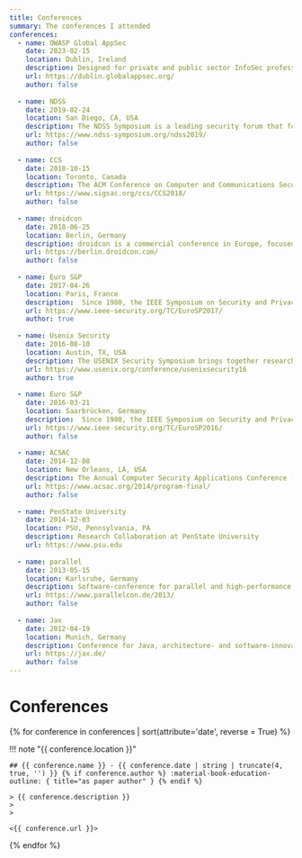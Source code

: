 ```yaml
---
title: Conferences
summary: The conferences I attended
conferences:
  - name: OWASP Global AppSec
    date: 2023-02-15
    location: Dublin, Ireland
    description: Designed for private and public sector InfoSec professionals, the two-day OWASP conference equips developers, defenders, and advocates to build a more secure web. 
    url: https://dublin.globalappsec.org/
    author: false
  
  - name: NDSS
    date: 2019-02-24
    location: San Diego, CA, USA
    description: The NDSS Symposium is a leading security forum that fosters information exchange among researchers and practitioners of network and distributed system security.
    url: https://www.ndss-symposium.org/ndss2019/
    author: false
  
  - name: CCS
    date: 2018-10-15
    location: Toronto, Canada
    description: The ACM Conference on Computer and Communications Security (CCS) is the flagship annual conference of the Special Interest Group on Security, Audit and Control (SIGSAC) of the Association for Computing Machinery (ACM). The conference brings together information security researchers, practitioners, developers, and users from all over the world to explore cutting-edge ideas and results. 
    url: https://www.sigsac.org/ccs/CCS2018/
    author: false
  
  - name: droidcon
    date: 2018-06-25
    location: Berlin, Germany
    description: droidcon is a commercial conference in Europe, focused on software development for Google's Android smartphone framework. The droidcon conference is the largest Android developer conferences held outside the USA.
    url: https://berlin.droidcon.com/
    author: false
  
  - name: Euro S&P
    date: 2017-04-26
    location: Paris, France
    description:  Since 1980, the IEEE Symposium on Security and Privacy has been the premier forum for presenting developments in computer security and electronic privacy, and for bringing together researchers and practitioners in the field. Following this story of success, IEEE initiated the European Symposium on Security and Privacy (EuroS&P), which is organized every year in a European city.
    url: https://www.ieee-security.org/TC/EuroSP2017/
    author: true
  
  - name: Usenix Security
    date: 2016-08-10
    location: Austin, TX, USA
    description: The USENIX Security Symposium brings together researchers, practitioners, system administrators, system programmers, and others interested in the latest advances in the security and privacy of computer systems and networks.
    url: https://www.usenix.org/conference/usenixsecurity16
    author: true
  
  - name: Euro S&P
    date: 2016-03-21
    location: Saarbrücken, Germany
    description:  Since 1980, the IEEE Symposium on Security and Privacy has been the premier forum for presenting developments in computer security and electronic privacy, and for bringing together researchers and practitioners in the field. Following this story of success, IEEE initiated the European Symposium on Security and Privacy (EuroS&P), which is organized every year in a European city.
    url: https://www.ieee-security.org/TC/EuroSP2016/
    author: false
  
  - name: ACSAC
    date: 2014-12-08
    location: New Orleans, LA, USA
    description: The Annual Computer Security Applications Conference (ACSAC) brings together cutting-edge researchers, with a broad cross-section of security professionals drawn from academia, industry, and government, gathered to present and discuss the latest security results and topics. With peer reviewed technical papers, invited talks, panels, national interest discussions, and workshops, ACSAC continues its core mission of investigating practical solutions for computer and network security technology.
    url: https://www.acsac.org/2014/program-final/
    author: false
  
  - name: PenState University
    date: 2014-12-03
    location: PSU, Pennsylvania, PA
    description: Research Collaboration at PenState University
    url: https://www.psu.edu
  
  - name: parallel
    date: 2013-05-15
    location: Karlsruhe, Germany
    description: Software-conference for parallel and high-performance computing.
    url: https://www.parallelcon.de/2013/
    author: false
  
  - name: Jax
    date: 2012-04-19
    location: Munich, Germany
    description: Conference for Java, architecture- and software-innovation
    url: https://jax.de/
    author: false
---
```


# Conferences

{% for conference in conferences | sort(attribute='date', reverse = True) %}

!!! note "{{ conference.location }}"

    ## {{ conference.name }} - {{ conference.date | string | truncate(4, true, '') }} {% if conference.author %} :material-book-education-outline: { title="as paper author" } {% endif %}

    > {{ conference.description }}
    >
    > 

    <{{ conference.url }}>

{% endfor %}
